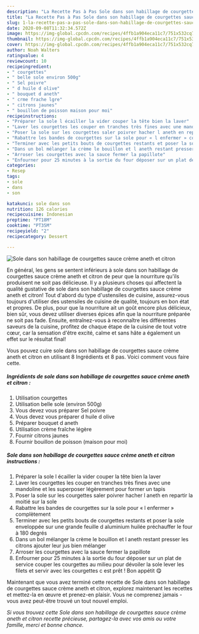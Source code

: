 ```yaml
---
description: "La Recette Pas à Pas Sole dans son habillage de courgettes sauce crème aneth et citron"
title: "La Recette Pas à Pas Sole dans son habillage de courgettes sauce crème aneth et citron"
slug: 1-la-recette-pas-a-pas-sole-dans-son-habillage-de-courgettes-sauce-creme-aneth-et-citron
date: 2020-09-08T11:32:34.572Z
image: https://img-global.cpcdn.com/recipes/4ffb1a904eca11c7/751x532cq70/sole-dans-son-habillage-de-courgettes-sauce-creme-aneth-et-citron-photo-principale-de-la-recette.jpg
thumbnail: https://img-global.cpcdn.com/recipes/4ffb1a904eca11c7/751x532cq70/sole-dans-son-habillage-de-courgettes-sauce-creme-aneth-et-citron-photo-principale-de-la-recette.jpg
cover: https://img-global.cpcdn.com/recipes/4ffb1a904eca11c7/751x532cq70/sole-dans-son-habillage-de-courgettes-sauce-creme-aneth-et-citron-photo-principale-de-la-recette.jpg
author: Noah Walters
ratingvalue: 4
reviewcount: 10
recipeingredient:
- " courgettes"
- " belle sole environ 500g"
- " Sel poivre"
- " d huile d olive"
- " bouquet d aneth"
- " crme frache lgre"
- " citrons jaunes"
- " bouillon de poisson maison pour moi"
recipeinstructions:
- "Préparer la sole l écailler la vider couper la tête bien la laver"
- "Laver les courgettes les couper en tranches très fines avec une mandoline et les superposer légèrement pour former un tapis"
- "Poser la sole sur les courgettes saler poivrer hacher l aneth en repartir la moitié sur la sole"
- "Rabattre les bandes de courgettes sur la sole pour « l enfermer » complètement"
- "Terminer avec les petits bouts de courgettes restants et poser la sole enveloppée sur une grande feuille d aluminium huilée préchauffer le four à 180 degrés"
- "Dans un bol mélanger la crème le bouillon et l aneth restant presser les citrons ajouter leur jus bien mélanger"
- "Arroser les courgettes avec la sauce fermer la papillote"
- "Enfourner pour 25 minutes à la sortie du four déposer sur un plat de service couper les courgettes au milieu pour dévoiler la sole lever les filets et servir avec les courgettes c est prêt ! Bon appétit 😋"
categories:
- Resep
tags:
- sole
- dans
- son

katakunci: sole dans son 
nutrition: 126 calories
recipecuisine: Indonesian
preptime: "PT18M"
cooktime: "PT35M"
recipeyield: "2"
recipecategory: Dessert

---
```



![Sole dans son habillage de courgettes sauce crème aneth et citron](https://img-global.cpcdn.com/recipes/4ffb1a904eca11c7/751x532cq70/sole-dans-son-habillage-de-courgettes-sauce-creme-aneth-et-citron-photo-principale-de-la-recette.jpg)

En général, les gens se sentent inférieurs à sole dans son habillage de courgettes sauce crème aneth et citron de peur que la nourriture qu'ils produisent ne soit pas délicieuse. Il y a plusieurs choses qui affectent la qualité gustative de sole dans son habillage de courgettes sauce crème aneth et citron! Tout d'abord du type d'ustensiles de cuisine, assurez-vous toujours d'utiliser des ustensiles de cuisine de qualité, toujours en bon état et propres. De plus, pour que la nourriture ait un goût encore plus délicieux, bien sûr, vous devez utiliser diverses épices afin que la nourriture préparée ne soit pas fade. Ensuite, entraînez-vous à reconnaître les différentes saveurs de la cuisine, profitez de chaque étape de la cuisine de tout votre cœur, car la sensation d'être excité, calme et sans hâte a également un effet sur le résultat final!

<!--inarticleads1-->

Vous pouvez cuire sole dans son habillage de courgettes sauce crème aneth et citron en utilisant 8 Ingrédients et 8 pas. Voici comment vous faire cette.

##### Ingrédients de sole dans son habillage de courgettes sauce crème aneth et citron :

1. Utilisation  courgettes
1. Utilisation  belle sole (environ 500g)
1. Vous devez vous préparer  Sel poivre
1. Vous devez vous préparer  d huile d olive
1. Préparer  bouquet d aneth
1. Utilisation  crème fraîche légère
1. Fournir  citrons jaunes
1. Fournir  bouillon de poisson (maison pour moi)




<!--inarticleads2-->

##### Sole dans son habillage de courgettes sauce crème aneth et citron instructions :

1. Préparer la sole l écailler la vider couper la tête bien la laver
1. Laver les courgettes les couper en tranches très fines avec une mandoline et les superposer légèrement pour former un tapis
1. Poser la sole sur les courgettes saler poivrer hacher l aneth en repartir la moitié sur la sole
1. Rabattre les bandes de courgettes sur la sole pour « l enfermer » complètement
1. Terminer avec les petits bouts de courgettes restants et poser la sole enveloppée sur une grande feuille d aluminium huilée préchauffer le four à 180 degrés
1. Dans un bol mélanger la crème le bouillon et l aneth restant presser les citrons ajouter leur jus bien mélanger
1. Arroser les courgettes avec la sauce fermer la papillote
1. Enfourner pour 25 minutes à la sortie du four déposer sur un plat de service couper les courgettes au milieu pour dévoiler la sole lever les filets et servir avec les courgettes c est prêt ! Bon appétit 😋




<!--inarticleads1-->

<p>
Maintenant que vous avez terminé cette recette de Sole dans son habillage de courgettes sauce crème aneth et citron, explorez maintenant les recettes et mettez-la en œuvre et prenez-en plaisir. Vous ne comprenez jamais - vous avez peut-être trouvé un tout nouvel emploi.
</p>

<p>
<i>Si vous trouvez cette Sole dans son habillage de courgettes sauce crème aneth et citron recette précieuse, partagez-la avec vos amis ou votre famille, merci et bonne chance.</i>
</p>
